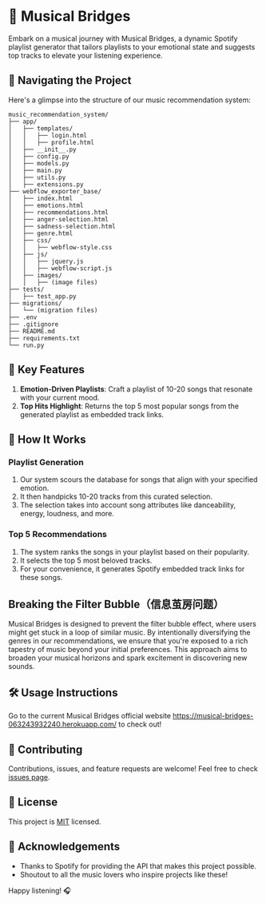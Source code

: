 # 🎵 Musical Bridges

Embark on a musical journey with Musical Bridges, a dynamic Spotify playlist generator that tailors playlists to your emotional state and suggests top tracks to elevate your listening experience.

## 📂 Navigating the Project
Here's a glimpse into the structure of our music recommendation system:

```
music_recommendation_system/
├── app/
│   ├── templates/
│   │   ├── login.html
│   │   ├── profile.html
│   ├── __init__.py
│   ├── config.py
│   ├── models.py
│   ├── main.py
│   ├── utils.py
│   ├── extensions.py
├── webflow_exporter_base/
│   ├── index.html
│   ├── emotions.html
│   ├── recommendations.html
│   ├── anger-selection.html
│   ├── sadness-selection.html
│   ├── genre.html
│   ├── css/
│   │   ├── webflow-style.css
│   ├── js/
│   │   ├── jquery.js
│   │   ├── webflow-script.js
│   ├── images/
│   │   ├── (image files)
├── tests/
│   ├── test_app.py
├── migrations/
│   └── (migration files)
├── .env
├── .gitignore
├── README.md
├── requirements.txt
└── run.py
```

## 🌟 Key Features

1. **Emotion-Driven Playlists**: Craft a playlist of 10-20 songs that resonate with your current mood.
2. **Top Hits Highlight**: Returns the top 5 most popular songs from the generated playlist as embedded track links.


## 🧩 How It Works

### Playlist Generation
1. Our system scours the database for songs that align with your specified emotion.
2. It then handpicks 10-20 tracks from this curated selection.
3. The selection takes into account song attributes like danceability, energy, loudness, and more.

### Top 5 Recommendations
1. The system ranks the songs in your playlist based on their popularity.
2. It selects the top 5 most beloved tracks.
3. For your convenience, it generates Spotify embedded track links for these songs.


## Breaking the Filter Bubble（信息茧房问题）

Musical Bridges is designed to prevent the filter bubble effect, where users might get stuck in a loop of similar music. By intentionally diversifying the genres in our recommendations, we ensure that you're exposed to a rich tapestry of music beyond your initial preferences. This approach aims to broaden your musical horizons and spark excitement in discovering new sounds.

## 🛠 Usage Instructions
Go to the current Musical Bridges official website https://musical-bridges-063243932240.herokuapp.com/ to check out!


## 🤝 Contributing

Contributions, issues, and feature requests are welcome! Feel free to check [issues page](https://github.com/RichardJiang-collab/musical-bridges/issues).


## 📝 License

This project is [MIT](https://choosealicense.com/licenses/mit/) licensed.


## 🎉 Acknowledgements

- Thanks to Spotify for providing the API that makes this project possible.
- Shoutout to all the music lovers who inspire projects like these!

Happy listening! 🎧
